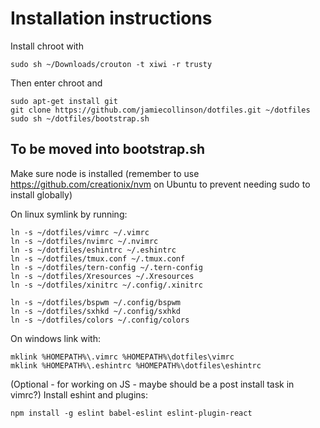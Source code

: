 # Installation instructions

Install chroot with

```
sudo sh ~/Downloads/crouton -t xiwi -r trusty
```

Then enter chroot and

```
sudo apt-get install git
git clone https://github.com/jamiecollinson/dotfiles.git ~/dotfiles
sudo sh ~/dotfiles/bootstrap.sh
```

## To be moved into bootstrap.sh

Make sure node is installed (remember to use https://github.com/creationix/nvm on Ubuntu to prevent needing sudo to install globally)

On linux symlink by running:
```
ln -s ~/dotfiles/vimrc ~/.vimrc
ln -s ~/dotfiles/nvimrc ~/.nvimrc
ln -s ~/dotfiles/eshintrc ~/.eshintrc
ln -s ~/dotfiles/tmux.conf ~/.tmux.conf
ln -s ~/dotfiles/tern-config ~/.tern-config
ln -s ~/dotfiles/Xresources ~/.Xresources
ln -s ~/dotfiles/xinitrc ~/.config/.xinitrc

ln -s ~/dotfiles/bspwm ~/.config/bspwm
ln -s ~/dotfiles/sxhkd ~/.config/sxhkd
ln -s ~/dotfiles/colors ~/.config/colors
```

On windows link with:
```
mklink %HOMEPATH%\.vimrc %HOMEPATH%\dotfiles\vimrc
mklink %HOMEPATH%\.eshintrc %HOMEPATH%\dotfiles\eshintrc
```

(Optional - for working on JS - maybe should be a post install task in vimrc?)
Install eshint and plugins:
```
npm install -g eslint babel-eslint eslint-plugin-react
```
